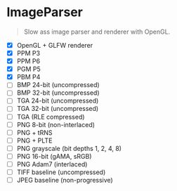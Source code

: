 # ImageParser

> Slow ass image parser and renderer with OpenGL.

- [x] OpenGL + GLFW renderer
- [x] PPM P3
- [x] PPM P6
- [x] PGM P5
- [x] PBM P4
- [ ] BMP 24-bit (uncompressed)
- [ ] BMP 32-bit (uncompressed)
- [ ] TGA 24-bit (uncompressed)
- [ ] TGA 32-bit (uncompressed)
- [ ] TGA (RLE compressed)
- [ ] PNG 8-bit (non-interlaced)
- [ ] PNG + tRNS
- [ ] PNG + PLTE
- [ ] PNG grayscale (bit depths 1, 2, 4, 8)
- [ ] PNG 16-bit (gAMA, sRGB)
- [ ] PNG Adam7 (interlaced)
- [ ] TIFF baseline (uncompressed)
- [ ] JPEG baseline (non-progressive)
